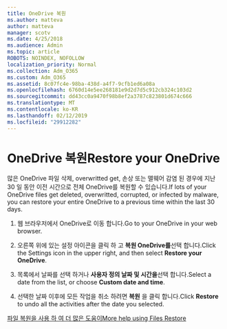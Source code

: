 ```yaml
---
title: OneDrive 복원
ms.author: matteva
author: matteva
manager: scotv
ms.date: 4/25/2018
ms.audience: Admin
ms.topic: article
ROBOTS: NOINDEX, NOFOLLOW
localization_priority: Normal
ms.collection: Adm_O365
ms.custom: Adm_O365
ms.assetid: 8c07fc4e-98ba-438d-a4f7-9cfb1ed6a08a
ms.openlocfilehash: 6760d14e5ee268181e9d2d7d5c912cb324c103d2
ms.sourcegitcommit: dd43cc0a9470f98b8ef2a3787c823801d674c666
ms.translationtype: MT
ms.contentlocale: ko-KR
ms.lasthandoff: 02/12/2019
ms.locfileid: "29912282"
---
```

# <a name="restore-your-onedrive"></a><span data-ttu-id="bbf84-102">OneDrive 복원</span><span class="sxs-lookup"><span data-stu-id="bbf84-102">Restore your OneDrive</span></span>

<span data-ttu-id="bbf84-103">많은 OneDrive 파일 삭제, overwritted get, 손상 또는 맬웨어 감염 된 경우에 지난 30 일 동안 이전 시간으로 전체 OneDrive를 복원할 수 있습니다.</span><span class="sxs-lookup"><span data-stu-id="bbf84-103">If lots of your OneDrive files get deleted, overwritted, corrupted, or infected by malware, you can restore your entire OneDrive to a previous time within the last 30 days.</span></span>
  
1. <span data-ttu-id="bbf84-104">웹 브라우저에서 OneDrive로 이동 합니다.</span><span class="sxs-lookup"><span data-stu-id="bbf84-104">Go to your OneDrive in your web browser.</span></span>
    
2. <span data-ttu-id="bbf84-105">오른쪽 위에 있는 설정 아이콘을 클릭 하 고 **복원 OneDrive를**선택 합니다.</span><span class="sxs-lookup"><span data-stu-id="bbf84-105">Click the Settings icon in the upper right, and then select **Restore your OneDrive**.</span></span>
    
3. <span data-ttu-id="bbf84-106">목록에서 날짜를 선택 하거나 **사용자 정의 날짜 및 시간을**선택 합니다.</span><span class="sxs-lookup"><span data-stu-id="bbf84-106">Select a date from the list, or choose **Custom date and time**.</span></span>
    
4. <span data-ttu-id="bbf84-107">선택한 날짜 이후에 모든 작업을 취소 하려면 **복원** 을 클릭 합니다.</span><span class="sxs-lookup"><span data-stu-id="bbf84-107">Click **Restore** to undo all the activities after the date you selected.</span></span> 
    
[<span data-ttu-id="bbf84-108">파일 복원을 사용 하 여 더 많은 도움이</span><span class="sxs-lookup"><span data-stu-id="bbf84-108">More help using Files Restore</span></span>](https://go.microsoft.com/fwlink/?linkid=872874)
  

